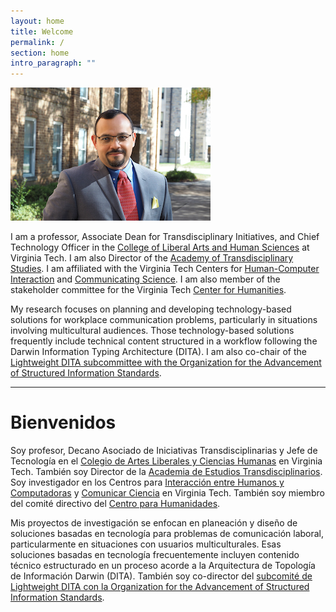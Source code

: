 ```yaml
---
layout: home
title: Welcome
permalink: /
section: home
intro_paragraph: ""
---
```

![Carlos Evia](/assets/img/uploads/ce.jpg)

I am a professor, Associate Dean for Transdisciplinary Initiatives, and Chief Technology Officer in the [College of Liberal Arts and Human Sciences](https://liberalarts.vt.edu/) at Virginia Tech. I am also Director of the [Academy of Transdisciplinary Studies](https://liberalarts.vt.edu/research-centers/academy-of-transdisciplinary-studies.html). I am affiliated with the Virginia Tech Centers for [Human-Computer Interaction](http://hci.vt.edu/) and [Communicating Science](https://communicatingscience.isce.vt.edu/). I am also member of the stakeholder committee for the Virginia Tech [Center for Humanities](https://liberalarts.vt.edu/research-centers/center-for-humanities.html). 

My research focuses on planning and developing technology-based solutions for workplace communication problems, particularly in situations involving multicultural audiences. Those technology-based solutions frequently include technical content structured in a workflow following the Darwin Information Typing Architecture (DITA). I am also co-chair of the[ Lightweight DITA subcommittee with the Organization for the Advancement of Structured Information Standards](https://www.oasis-open.org/committees/tc_home.php?wg_abbrev=dita-lightweight-dita).

- - -

# Bienvenidos

Soy profesor, Decano Asociado de Iniciativas Transdisciplinarias y Jefe de Tecnología en el [Colegio de Artes Liberales y Ciencias Humanas](https://liberalarts.vt.edu/) en Virginia Tech. También soy Director de la [Academia de Estudios Transdisciplinarios](https://liberalarts.vt.edu/research-centers/academy-of-transdisciplinary-studies.html). Soy investigador en los Centros para [Interacción entre Humanos y Computadoras](http://hci.vt.edu/) y [Comunicar Ciencia](https://communicatingscience.isce.vt.edu/) en Virginia Tech. También soy miembro del comité directivo del [Centro para Humanidades](https://liberalarts.vt.edu/research-centers/center-for-humanities.html).

Mis proyectos de investigación se enfocan en planeación y diseño de soluciones basadas en tecnología para problemas de comunicación laboral, particularmente en situaciones con usuarios multiculturales. Esas soluciones basadas en tecnología frecuentemente incluyen contenido técnico estructurado en un proceso acorde a la Arquitectura de Topología de Información Darwin (DITA). También soy co-director del [subcomité de Lightweight DITA con la Organization for the Advancement of Structured Information Standards](https://www.oasis-open.org/committees/tc_home.php?wg_abbrev=dita-lightweight-dita).